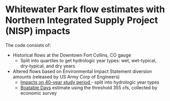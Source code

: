 # Whitewater Park flow estimates with Northern Integrated Supply Project (NISP) impacts

The code consists of:
  - Historical flows at the Downtown Fort Collins, CO gauge
    - Split into quartiles to get hydrologic year types: wet, wet-typical, dry-typical, and dry years
  - Altered flows based on Environmental Impact Statement diversion amounts (released by US Army Corp of Engineers)
    - [Impacts on 40-year study period ](https://github.com/nayhur/whitewaterpark-flows/blob/master/AnnualHydrograph.png) - split into hydrologic year types
    - [Boatable Days](https://github.com/nayhur/whitewaterpark-flows/blob/master/BoatableDays.png) estimate using the threshold 355 cfs, collected by economic survey
 
